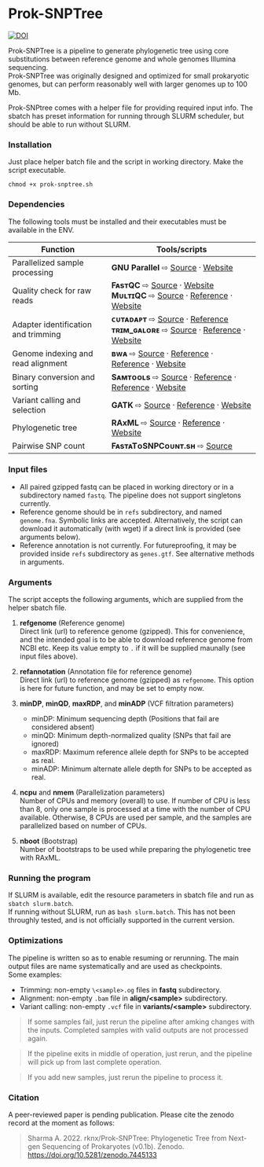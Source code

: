 # Prok-SNPTree

[![DOI](https://zenodo.org/badge/423667401.svg)](https://zenodo.org/badge/latestdoi/423667401)

Prok-SNPTree is a pipeline to generate phylogenetic tree using core substitutions between reference genome and whole genomes Illumina sequencing.  
Prok-SNPTree was originally designed and optimized for small prokaryotic genomes, but can perform reasonably well with larger genomes up to 100 Mb.

Prok-SNPtree comes with a helper file for providing required input info. The sbatch has preset information for running through SLURM scheduler, but should be able to run without SLURM. 

### Installation
Just place helper batch file and the script in working directory. Make the script executable.
```
chmod +x prok-snptree.sh
```

### Dependencies
The following tools must be installed and their executables must be available in the ENV.

| Function | Tools/scripts |
| --- | --- |
| Parallelized sample processing | **GNU Parallel** ⇨ [Source](https://gnu.askapache.com/parallel/) · [Website](https://www.gnu.org/software/parallel/) |
| Quality check for raw reads | **FᴀsᴛQC** ⇨ [Source](https://github.com/s-andrews/FastQC) · [Website](https://www.bioinformatics.babraham.ac.uk/projects/fastqc/) <br /> **MᴜʟᴛɪQC** ⇨ [Source](https://github.com/ewels/MultiQC) · [Reference](http://dx.doi.org/10.1093/bioinformatics/btw354) · [Website](https://multiqc.info/) |
| Adapter identification and trimming | **ᴄᴜᴛᴀᴅᴀᴘᴛ** ⇨ [Source](https://github.com/marcelm/cutadapt/) · [Reference](http://dx.doi.org/10.14806/ej.17.1.200) <br /> **ᴛʀɪᴍ_ɢᴀʟᴏʀᴇ** ⇨ [Source](https://github.com/FelixKrueger/TrimGalore) · [Reference](https://doi.org/10.5281/zenodo.5127899) · [Website](https://www.bioinformatics.babraham.ac.uk/projects/trim_galore/) |
| Genome indexing and read alignment | **ʙᴡᴀ** ⇨ [Source](https://github.com/lh3/bwa) · [Reference](https://doi.org/10.1093/bioinformatics/btp324) · [Reference](https://doi.org/10.48550/arXiv.1303.3997) · [Website](https://bio-bwa.Sourceforge.net/) |
| Binary conversion and sorting | **Sᴀᴍᴛᴏᴏʟs** ⇨ [Source](https://github.com/samtools/samtools) · [Reference](https://doi.org/10.1093/bioinformatics/btp352) · [Reference](https://doi.org/10.1093/gigascience/giab008) · [Website](http://www.htslib.org/) |
| Variant calling and selection | **GATK** ⇨ [Source](https://github.com/broadinstitute/gatk) · [Reference](http://dx.doi.org/10.1038/ng.806) · [Website](https://gatk.broadinstitute.org/) |
| Phylogenetic tree | **RAxML** ⇨ [Source](https://github.com/stamatak/standard-RAxML) · [Reference](https://doi.org/10.1093/bioinformatics/btu033) · [Website](https://cme.h-its.org/exelixis/web/software/raxml/) |
| Pairwise SNP count | **FᴀsᴛᴀTᴏSNPCᴏᴜɴᴛ.sʜ** ⇨ [Source](https://gist.github.com/rknx/3d3ad3b93ad963be84d7f2840486e07f) |

### Input files
- All paired gzipped fastq can be placed in working directory or in a subdirectory named `fastq`. The pipeline does not support singletons currently.
- Reference genome should be in `refs` subdirectory, and named `genome.fna`. Symbolic links are accepted. Alternatively, the script can download it automatically (with wget) if a direct link is provided (see arguments below).
- Reference annotation is not currently. For futureproofing, it may be provided inside `refs` subdirectory as `genes.gtf`. See alternative methods in arguments.

### Arguments

The script accepts the following arguments, which are supplied from the helper sbatch file.

1. **refgenome** (Reference genome)  
Direct link (url) to reference genome (gzipped). This for convenience, and the intended goal is to be able to download reference genome from NCBI etc. Keep its value empty to `.` if it will be supplied maunally (see input files above).

2. **refannotation** (Annotation file for reference genome)  
Direct link (url) to reference genome (gzipped) as `refgenome`. This option is here for future function, and may be set to empty now.

3. **minDP**, **minQD**, **maxRDP**, and **minADP** (VCF filtration parameters)

    - minDP: Minimum sequencing depth (Positions that fail are considered absent)
    - minQD: Minimum depth-normalized quality (SNPs that fail are ignored)
    - maxRDP: Maximum reference allele depth for SNPs to be accepted as real.
    - minADP: Minimum alternate allele depth for SNPs to be accepted as real.

4. **ncpu** and **nmem** (Parallelization parameters)  
Number of CPUs and memory (overall) to use. If number of CPU is less than 8, only one sample is processed at a time with the number of CPU available. Otherwise, 8 CPUs are used per sample, and the samples are parallelized based on number of CPUs.

5. **nboot** (Bootstrap)  
Number of bootstraps to be used while preparing the phylogenetic tree with RAxML.

### Running the program

If SLURM is available, edit the resource parameters in sbatch file and run as `sbatch slurm.batch`.  
If running without SLURM, run as `bash slurm.batch`. This has not been throughly tested, and is not officially supported in the current version.

### Optimizations
The pipeline is written so as to enable resuming or rerunning. The main output files are name systematically and are used as checkpoints.  
Some examples:
- Trimming: non-empty `\<sample>.og` files in **fastq** subdirectory.
- Alignment: non-empty `.bam` file in **align/\<sample>** subdirectory.
- Variant calling: non-empty `.vcf` file in **variants/\<sample>** subdirectory.

> If some samples fail, just rerun the pipeline after amking changes with the inputs. Completed samples with valid outputs are not processed again.  

> If the pipeline exits in middle of operation, just rerun, and the pipeline will pick up from last complete operation.

> If you add new samples, just rerun the pipeline to process it.

### Citation
A peer-reviewed paper is pending publication. Please cite the zenodo record at the moment as follows:  
> Sharma A. 2022. rknx/Prok-SNPTree: Phylogenetic Tree from Next-gen Sequencing of Prokaryotes (v0.1b). Zenodo. https://doi.org/10.5281/zenodo.7445133

